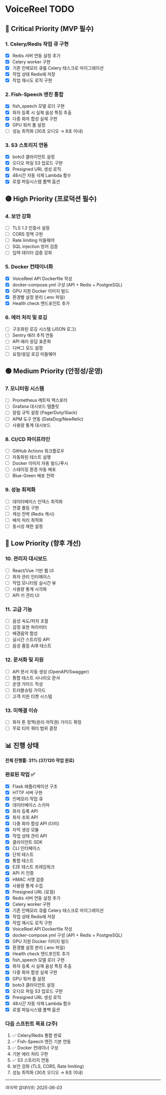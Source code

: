 # VoiceReel TODO

## 🔴 Critical Priority (MVP 필수)

### 1. Celery/Redis 작업 큐 구현
- [x] Redis 서버 연동 설정 추가
- [x] Celery worker 구현
- [x] 기존 인메모리 큐를 Celery 태스크로 마이그레이션
- [x] 작업 상태 Redis에 저장
- [x] 작업 재시도 로직 구현

### 2. Fish-Speech 엔진 통합
- [x] fish_speech 모델 로더 구현
- [x] 화자 등록 시 실제 음성 특징 추출
- [x] 다중 화자 합성 실제 구현
- [x] GPU 워커 풀 설정
- [ ] 성능 최적화 (30초 오디오 → 8초 이내)

### 3. S3 스토리지 연동
- [x] boto3 클라이언트 설정
- [x] 오디오 파일 S3 업로드 구현
- [x] Presigned URL 생성 로직
- [x] 48시간 자동 삭제 Lambda 함수
- [x] 로컬 파일시스템 폴백 옵션

## 🟡 High Priority (프로덕션 필수)

### 4. 보안 강화
- [ ] TLS 1.3 인증서 설정
- [ ] CORS 정책 구현
- [ ] Rate limiting 미들웨어
- [ ] SQL injection 방어 검증
- [ ] 입력 데이터 검증 강화

### 5. Docker 컨테이너화
- [x] VoiceReel API Dockerfile 작성
- [x] docker-compose.yml 구성 (API + Redis + PostgreSQL)
- [x] GPU 지원 Docker 이미지 빌드
- [x] 환경별 설정 분리 (.env 파일)
- [x] Health check 엔드포인트 추가

### 6. 에러 처리 및 로깅
- [ ] 구조화된 로깅 시스템 (JSON 로그)
- [ ] Sentry 에러 추적 연동
- [ ] API 에러 응답 표준화
- [ ] 디버그 모드 설정
- [ ] 요청/응답 로깅 미들웨어

## 🟢 Medium Priority (안정성/운영)

### 7. 모니터링 시스템
- [ ] Prometheus 메트릭 엑스포터
- [ ] Grafana 대시보드 템플릿
- [ ] 알림 규칙 설정 (PagerDuty/Slack)
- [ ] APM 도구 연동 (DataDog/NewRelic)
- [ ] 사용량 통계 대시보드

### 8. CI/CD 파이프라인
- [ ] GitHub Actions 워크플로우
- [ ] 자동화된 테스트 실행
- [ ] Docker 이미지 자동 빌드/푸시
- [ ] 스테이징 환경 자동 배포
- [ ] Blue-Green 배포 전략

### 9. 성능 최적화
- [ ] 데이터베이스 인덱스 최적화
- [ ] 연결 풀링 구현
- [ ] 캐싱 전략 (Redis 캐시)
- [ ] 배치 처리 최적화
- [ ] 동시성 제한 설정

## 🔵 Low Priority (향후 개선)

### 10. 관리자 대시보드
- [ ] React/Vue 기반 웹 UI
- [ ] 화자 관리 인터페이스
- [ ] 작업 모니터링 실시간 뷰
- [ ] 사용량 통계 시각화
- [ ] API 키 관리 UI

### 11. 고급 기능
- [ ] 음성 속도/피치 조절
- [ ] 감정 표현 파라미터
- [ ] 배경음악 합성
- [ ] 실시간 스트리밍 API
- [ ] 음성 품질 A/B 테스트

### 12. 문서화 및 지원
- [ ] API 문서 자동 생성 (OpenAPI/Swagger)
- [ ] 통합 테스트 시나리오 문서
- [ ] 운영 가이드 작성
- [ ] 트러블슈팅 가이드
- [ ] 고객 지원 티켓 시스템

### 13. 미해결 이슈
- [ ] 화자 톤 정책(윤리·저작권) 가이드 확정
- [ ] 무료 티어 쿼터 범위 결정

## 📊 진행 상태

**전체 진행률: 31% (37/120 작업 완료)**

### 완료된 작업 ✅
- [x] Flask 애플리케이션 구조
- [x] HTTP 서버 구현
- [x] 인메모리 작업 큐
- [x] 데이터베이스 스키마
- [x] 화자 등록 API
- [x] 화자 조회 API
- [x] 다중 화자 합성 API (더미)
- [x] 자막 생성 모듈
- [x] 작업 상태 관리 API
- [x] 클라이언트 SDK
- [x] CLI 인터페이스
- [x] 단위 테스트
- [x] 통합 테스트
- [x] E2E 테스트 프레임워크
- [x] API 키 인증
- [x] HMAC 서명 검증
- [x] 사용량 통계 수집
- [x] Presigned URL (로컬)
- [x] Redis 서버 연동 설정 추가
- [x] Celery worker 구현
- [x] 기존 인메모리 큐를 Celery 태스크로 마이그레이션
- [x] 작업 상태 Redis에 저장
- [x] 작업 재시도 로직 구현
- [x] VoiceReel API Dockerfile 작성
- [x] docker-compose.yml 구성 (API + Redis + PostgreSQL)
- [x] GPU 지원 Docker 이미지 빌드
- [x] 환경별 설정 분리 (.env 파일)
- [x] Health check 엔드포인트 추가
- [x] fish_speech 모델 로더 구현
- [x] 화자 등록 시 실제 음성 특징 추출
- [x] 다중 화자 합성 실제 구현
- [x] GPU 워커 풀 설정
- [x] boto3 클라이언트 설정
- [x] 오디오 파일 S3 업로드 구현
- [x] Presigned URL 생성 로직
- [x] 48시간 자동 삭제 Lambda 함수
- [x] 로컬 파일시스템 폴백 옵션

### 다음 스프린트 목표 (2주)
1. ✅ Celery/Redis 통합 완료
2. ✅ Fish-Speech 엔진 기본 연동
3. ✅ Docker 컨테이너 구성
4. 기본 에러 처리 구현
5. ✅ S3 스토리지 연동
6. 보안 강화 (TLS, CORS, Rate limiting)
7. 성능 최적화 (30초 오디오 → 8초 이내)

---

*마지막 업데이트: 2025-06-03*
